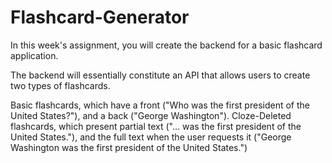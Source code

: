 # Flashcard-Generator
In this week's assignment, you will create the backend for a basic flashcard application.

The backend will essentially constitute an API that allows users to create two types of flashcards.

Basic flashcards, which have a front ("Who was the first president of the United States?"), and a back ("George Washington").
Cloze-Deleted flashcards, which present partial text ("... was the first president of the United States."), and the full text when the user requests it ("George Washington was the first president of the United States.")
